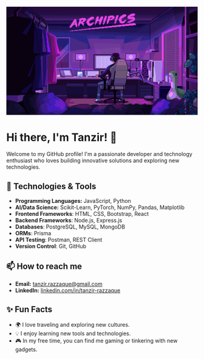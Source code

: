 ![Description of GIF](1234567.gif)

# Hi there, I'm Tanzir! 👋

Welcome to my GitHub profile! I'm a passionate developer and technology enthusiast who loves building innovative solutions and exploring new technologies.

## 🔧 Technologies & Tools
- **Programming Languages:** JavaScript, Python
- **AI/Data Science:** Scikit-Learn, PyTorch, NumPy, Pandas, Matplotlib
- **Frontend Frameworks**: HTML, CSS, Bootstrap, React
- **Backend Frameworks**: Node.js, Express.js
- **Databases**: PostgreSQL, MySQL, MongoDB
- **ORMs**: Prisma
- **API Testing**: Postman, REST Client
- **Version Control**: Git, GitHub

## 📫 How to reach me
- **Email:** [tanzir.razzaque@gmail.com](mailto:tanzir.razzaque@gmail.com)
- **LinkedIn:** [linkedin.com/in/tanzir-razzaque](https://linkedin.com/in/tanzir-razzaque)
  

## ✨ Fun Facts
- 🌍 I love traveling and exploring new cultures.
- 💡 I enjoy learning new tools and technologies.
- 🎮 In my free time, you can find me gaming or tinkering with new gadgets.

